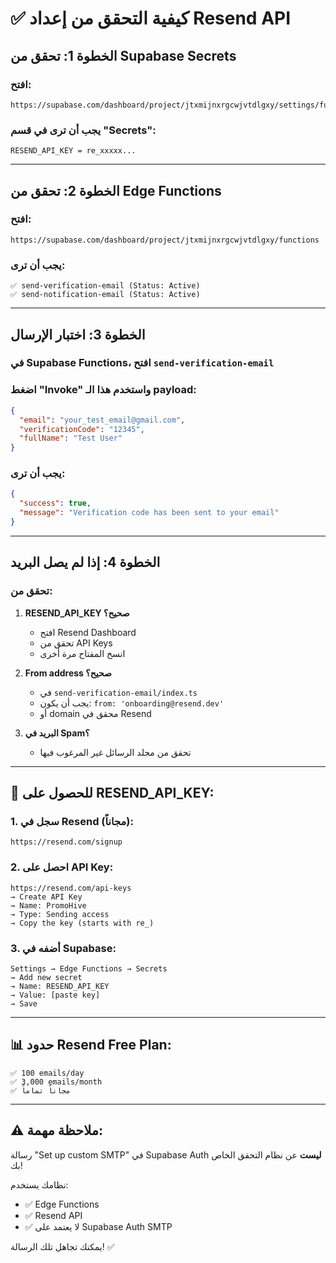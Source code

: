 # ✅ كيفية التحقق من إعداد Resend API

## الخطوة 1: تحقق من Supabase Secrets

### افتح:
```
https://supabase.com/dashboard/project/jtxmijnxrgcwjvtdlgxy/settings/functions
```

### يجب أن ترى في قسم "Secrets":
```
RESEND_API_KEY = re_xxxxx...
```

---

## الخطوة 2: تحقق من Edge Functions

### افتح:
```
https://supabase.com/dashboard/project/jtxmijnxrgcwjvtdlgxy/functions
```

### يجب أن ترى:
```
✅ send-verification-email (Status: Active)
✅ send-notification-email (Status: Active)
```

---

## الخطوة 3: اختبار الإرسال

### في Supabase Functions، افتح `send-verification-email`

### اضغط "Invoke" واستخدم هذا الـ payload:
```json
{
  "email": "your_test_email@gmail.com",
  "verificationCode": "12345",
  "fullName": "Test User"
}
```

### يجب أن ترى:
```json
{
  "success": true,
  "message": "Verification code has been sent to your email"
}
```

---

## الخطوة 4: إذا لم يصل البريد

### تحقق من:

1. **RESEND_API_KEY صحيح؟**
   - افتح Resend Dashboard
   - تحقق من API Keys
   - انسخ المفتاح مرة أخرى

2. **From address صحيح؟**
   - في `send-verification-email/index.ts`
   - يجب أن يكون: `from: 'onboarding@resend.dev'`
   - أو domain محقق في Resend

3. **البريد في Spam؟**
   - تحقق من مجلد الرسائل غير المرغوب فيها

---

## 🎯 للحصول على RESEND_API_KEY:

### 1. سجل في Resend (مجاناً):
```
https://resend.com/signup
```

### 2. احصل على API Key:
```
https://resend.com/api-keys
→ Create API Key
→ Name: PromoHive
→ Type: Sending access
→ Copy the key (starts with re_)
```

### 3. أضفه في Supabase:
```
Settings → Edge Functions → Secrets
→ Add new secret
→ Name: RESEND_API_KEY
→ Value: [paste key]
→ Save
```

---

## 📊 حدود Resend Free Plan:

```
✅ 100 emails/day
✅ 3,000 emails/month
✅ مجاناً تماماً
```

---

## ⚠️ ملاحظة مهمة:

رسالة "Set up custom SMTP" في Supabase Auth **ليست** عن نظام التحقق الخاص بك!

نظامك يستخدم:
- ✅ Edge Functions
- ✅ Resend API
- ✅ لا يعتمد على Supabase Auth SMTP

يمكنك تجاهل تلك الرسالة! ✅
